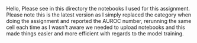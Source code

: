 Hello,
Please see in this directory the notebooks I used for this assignment. Please note this is the latest version as I simply replaced the category when doing the assignment and reported the AUROC number, rerunning the same cell each time as I wasn't aware we needed to upload notebooks and this made things easier and more efficient with regards to the model training.
